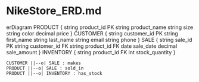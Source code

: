 # NikeStore_ERD.md
 
erDiagram
    PRODUCT {
        string product_id PK
        string product_name
        string size
        string color
        decimal price
    }
    CUSTOMER {
        string customer_id PK
        string first_name
        string last_name
        string email
        string phone
    }
    SALE {
        string sale_id PK
        string customer_id FK
        string product_id FK
        date sale_date
        decimal sale_amount
    }
    INVENTORY {
        string product_id FK
        int stock_quantity
    }

    CUSTOMER ||--o| SALE : makes
    PRODUCT ||--o| SALE : sold_in
    PRODUCT ||--o| INVENTORY : has_stock

